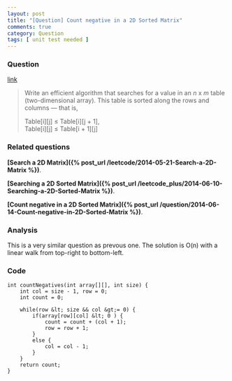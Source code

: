 ```yaml
---
layout: post
title: "[Question] Count negative in a 2D Sorted Matrix"
comments: true
category: Question
tags: [ unit test needed ]
---
```



### Question 

[link](http://leetcode.com/2010/10/searching-2d-sorted-matrix.html)

<blockquote>
<p class="font-color">Write an efficient algorithm that searches for a value in an <i>n</i> x <i>m</i> table (two-dimensional array). This table is sorted along the rows and columns — that is,</p><p class="font-color">Table[i][j] ≤ Table[i][j + 1], <br>Table[i][j] ≤ Table[i + 1][j]</p>
</blockquote>

### Related questions

__[Search a 2D Matrix]({% post_url /leetcode/2014-05-21-Search-a-2D-Matrix %})__. 

__[Searching a 2D Sorted Matrix]({% post_url /leetcode_plus/2014-06-10-Searching-a-2D-Sorted-Matrix %})__. 

__[Count negative in a 2D Sorted Matrix]({% post_url /question/2014-06-14-Count-negative-in-2D-Sorted-Matrix %})__. 

### Analysis 

This is a very similar question as prevous one. The solution is O(n) with a linear walk from top-right to bottom-left.

### Code

    int countNegatives(int array[][], int size) {
        int col = size - 1, row = 0;
        int count = 0;

        while(row &lt; size && col &gt;= 0) {
            if(array[row][col] &lt; 0 ) {
                count = count + (col + 1);
                row = row + 1;
            }
            else {
                col = col - 1;
            }
        }
        return count;
    }